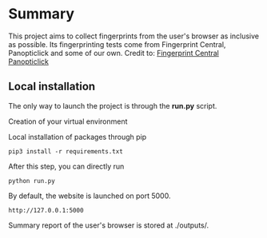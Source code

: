 # Summary
This project aims to collect fingerprints from the user's browser as inclusive as possible.
Its fingerprinting tests come from Fingerprint Central, Panopticlick and some of our own.
Credit to:
[Fingerprint Central](https://github.com/plaperdr/fp-central)
[Panopticlick](https://github.com/EFForg/panopticlick-python)

## Local installation
The only way to launch the project is through the **run.py** script.

Creation of your virtual environment

Local installation of packages through pip

    pip3 install -r requirements.txt

After this step, you can directly run

    python run.py

By default, the website is launched on port 5000.

    http://127.0.0.1:5000

Summary report of the user's browser is stored at ./outputs/.
